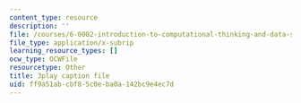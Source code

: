```yaml
---
content_type: resource
description: ''
file: /courses/6-0002-introduction-to-computational-thinking-and-data-science-fall-2016/ff9a51abcbf85c0eba0a142bc9e4ec7d_eg8DJYwdMyg.vtt
file_type: application/x-subrip
learning_resource_types: []
ocw_type: OCWFile
resourcetype: Other
title: 3play caption file
uid: ff9a51ab-cbf8-5c0e-ba0a-142bc9e4ec7d
---
```

